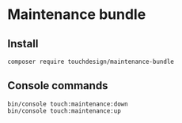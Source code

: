 # Maintenance bundle

## Install

    composer require touchdesign/maintenance-bundle

## Console commands

    bin/console touch:maintenance:down
    bin/console touch:maintenance:up
